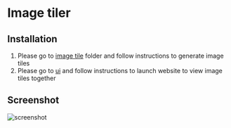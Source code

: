 # Image tiler

## Installation
1. Please go to [image tile](image-tiler) folder and follow instructions to generate image tiles
2. Please go to [ui](ui) and follow instructions to launch website to view image tiles together

## Screenshot
![screenshot](screenshot.gif "screenshot")

